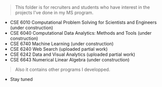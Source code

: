 > This folder is for recruiters and students who have interest in the projects I've done in my MS program.

* CSE 6010 Computational Problem Solving for Scientists and Engineers (under construction)
* CSE 6040 Computational Data Analytics: Methods and Tools (under construction)
* CSE 6740 Machine Learning (under construction)
* CSE 6240 Web Search (uploaded partial work)
* CSE 6242 Data and Visual Analytics (uploaded partial work)
* CSE 6643 Numerical Linear Algebra (under construction)

> Also it contains other programs I developped.

* Stay tuned
